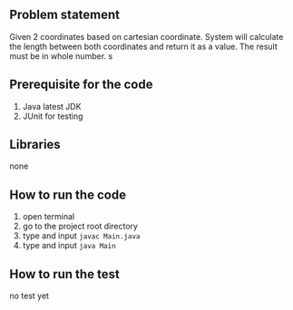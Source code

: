 ## Problem statement
Given 2 coordinates based on cartesian coordinate. System will calculate the length between both coordinates and return it as a value. The result must be in whole number. 
s
## Prerequisite for the code
1. Java latest JDK
2. JUnit for testing

## Libraries
none

## How to run the code
1. open terminal
2. go to the project root directory 
3. type and input `javac Main.java`
4. type and input `java Main`

## How to run the test
no test yet
